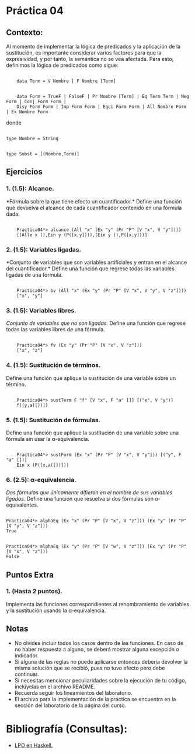 # Práctica 04
## Contexto:
<div class=text-justify>
Al momento de implementar la lógica de predicados y la aplicación de la sustitución, es importante considerar varios factores para que la expresividad, y por tanto, la semántica no se vea afectada. Para esto, definimos la lógica de predicados como sigue:

<pre><code>
	data Term = V Nombre | F Nombre [Term]
</code></pre>

<pre><code>
	data Form = TrueF | FalseF | Pr Nombre [Term] | Eq Term Term | Neg Form | Conj Form Form |
	Disy Form Form | Imp Form Form | Equi Form Form | All Nombre Form | Ex Nombre Form
</code></pre>

donde

<pre><code>
type Nombre = String
</code></pre>

<pre><code>
type Subst = [(Nombre,Term)]
</code></pre>
## Ejercicios
### 1. (1.5): Alcance.
<div class=text-justify>
*Fórmula sobre la que tiene efecto un cuantificador.*
Define una función que devuelva el alcance de cada cuantificador contenido en una fórmula dada.
<pre><code>
	Practica04*> alcance (All "x" (Ex "y" (Pr "P" [V "x", V "y"])))
	[(Alle x (),Ein y (P([x,y]))),(Ein y (),P([x,y]))]
</code></pre>

### 2. (1.5): Variables ligadas.
<div class=text-justify>
*Conjunto de variables que son variables artificiales y entran en el alcance del cuantificador.*
Define una función que regrese todas las variables ligadas de una fórmula.
<pre><code>
	Practica04*> bv (All "x" (Ex "y" (Pr "P" [V "x", V "y", V "z"])))
	["x", "y"]
</code></pre>

### 3. (1.5): Variables libres.
*Conjunto de variables que no son ligadas.*
Define una función que regrese todas las variables libres de una fórmula.
<pre><code>
	Practica04*> fv (Ex "y" (Pr "P" [V "x", V "z"]))
	["x", "z"]
</code></pre>

### 4. (1.5): Sustitución de términos.
Define una función que aplique la sustitución de una variable sobre un término.
<pre><code>
	Practica04*> sustTerm F "f" [V "x", F "a" []] [("x", V "y")]
	f([y,a([])])
</code></pre>

### 5. (1.5): Sustitución de fórmulas.
Define una función que aplique la sustitución de una variable sobre una fórmula sin usar la α-equivalencia.
<pre><code>
	Practica04*> sustForm (Ex "x" (Pr "P" [V "x", V "y"])) [("y", F "a" [])]
	Ein x (P([x,a([])]))
</code></pre>

### 6. (2.5): α-equivalencia. 
*Dos fórmulas que únicamente difieren en el nombre de sus variables ligadas.*
Define una función que resuelva si dos fórmulas son α-equivalentes.
<pre><code>
Practica04*> alphaEq (Ex "x" (Pr "P" [V "x", V "z"])) (Ex "y" (Pr "P" [V "y", V "z"]))
True
</code></pre>
<pre><code>
Practica04*> alphaEq (Ex "y" (Pr "P" [V "w", V "z"])) (Ex "y" (Pr "P" [V "x", V "z"]))
False
</code></pre>

## Puntos Extra
### 1. (Hasta 2 puntos).
Implementa las funciones correspondientes al renombramiento de variables y la sustitución usando la α-equivalencia.

## Notas
- No olvides incluir todos los casos dentro de las funciones. En caso de no haber respuesta a alguno, se deberá mostrar alguna excepción o indicador.
- Si alguna de las reglas no puede aplicarse entonces debería devolver la misma solución que se recibió, pues no tuvo efecto pero debe continuar.
- Si necesitas mencionar peculiaridades sobre la ejecución de tu código, inclúyelas en el archivo README.
- Recuerda seguir los lineamientos del laboratorio.
- El archivo para la implementación de la práctica se encuentra en la sección del laboratorio de la página del curso.

# Bibliografía (Consultas):
- [LPO en Haskell.](https://idus.us.es/bitstream/handle/11441/63139/Paluzo%20Hidalgo%20Eduardo%20TFG.pdf;jsessionid=4B5BBA65A8F4272E7AAE487CE5CD88A7?sequence=1)

